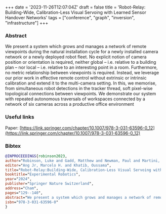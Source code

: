 +++
date = '2023-11-26T12:07:04Z'
draft = false
title = 'Robot-Relay: Building-Wide, Calibration-Less Visual Servoing with Learned Sensor Handover Networks'
tags = ["conference", "graph", "inversion", "infrastructure"]
+++

### Abstract
We present a system which grows and manages a network of remote viewpoints during the natural installation cycle for a newly installed camera network or a newly deployed robot fleet.
No explicit notion of camera position or orientation is required, neither global – i.e. relative to a building plan – nor local – i.e. relative to an interesting point in a room.
Furthermore, no metric relationship between viewpoints is required.
Instead, we leverage our prior work in effective remote control without extrinsic or intrinsic calibration and extend it to the multi-camera setting.
In this, we memorise, from simultaneous robot detections in the tracker thread, soft pixel-wise topological connections between viewpoints.
We demonstrate our system with repeated autonomous traversals of workspaces connected by a network of six cameras across a productive office environment

### Useful links
Paper: [https://link.springer.com/chapter/10.1007/978-3-031-63596-0_12](https://link.springer.com/chapter/10.1007/978-3-031-63596-0_12)

### Bibtex 

``` bibtex
@INPROCEEDINGS{robinson2023,
author="Robinson, Luke and Gadd, Matthew and Newman, Paul and Martini, Daniele De",
editor="Ang Jr, Marcelo H. and Khatib, Oussama",
title="Robot-Relay:Building-Wide, Calibration-Less Visual Servoing with Learned Sensor Handover Networks",
booktitle="Experimental Robotics",
year="2024",
publisher="Springer Nature Switzerland",
address="Cham",
pages="129--140",
abstract="We present a system which grows and manages a network of remote viewpoints during the natural installation cycle for a newly installed camera network or a newly deployed robot fleet. No explicit notion of camera position or orientation is required, neither global -- i.e. relative to a building plan -- nor local -- i.e. relative to an interesting point in a room. Furthermore, no metric relationship between viewpoints is required. Instead, we leverage our prior work in effective remote control without extrinsic or intrinsic calibration and extend it to the multi-camera setting. In this, we memorise, from simultaneous robot detections in the tracker thread, soft pixel-wise topological connections between viewpoints. We demonstrate our system with repeated autonomous traversals of workspaces connected by a network of six cameras across a productive office environment.",
isbn="978-3-031-63596-0"
}
```
